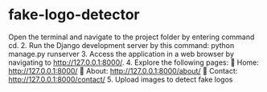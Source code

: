 # fake-logo-detector
Open the terminal and navigate to the project folder by entering command cd.
2. Run the Django development server by this command:
python manage.py runserver 
3. Access the application in a web browser by navigating to http://127.0.0.1:8000/.
4. Explore the following pages:
 Home: http://127.0.0.1:8000/
 About: http://127.0.0.1:8000/about/
 Contact: http://127.0.0.1:8000/contact/
5. Upload images to detect fake logos

